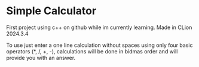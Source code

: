 # Simple Calculator
 First project using c++ on github while im currently learning.
 Made in CLion 2024.3.4
 
To use just enter a one line calculation without spaces using only four basic operators (*, /, +, -), calculations will be done in bidmas order and will provide you with an answer.
